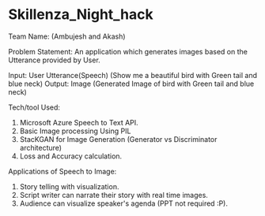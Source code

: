 # Skillenza_Night_hack
Team Name:  (Ambujesh and Akash)


Problem Statement: An application which generates images based on the Utterance provided by User.

Input: User Utterance(Speech)  (Show me a beautiful bird with Green tail and blue neck)
Output: Image  (Generated Image of bird with Green tail and blue neck)

Tech/tool Used: 
1. Microsoft Azure Speech to Text API.
2. Basic Image processing Using PIL
3. StacKGAN for Image Generation (Generator vs Discriminator architecture)
4. Loss and Accuracy calculation.

Applications of Speech to Image:

1. Story telling with visualization.
2. Script writer can narrate their story with real time images.
3. Audience can visualize speaker's agenda (PPT not required :P).
